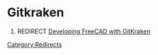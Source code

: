 # Gitkraken

1.  REDIRECT [Developing FreeCAD with GitKraken](Developing_FreeCAD_with_GitKraken.md)



[Category:Redirects](Category:Redirects.md)
